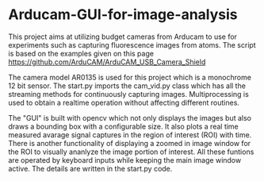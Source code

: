 # Arducam-GUI-for-image-analysis
This project aims at utilizing budget cameras from Arducam to use for experiments such as capturing fluorescence images from atoms.
The script is based on the examples given on this page https://github.com/ArduCAM/ArduCAM_USB_Camera_Shield

The camera model AR0135 is used for this project which is a monochrome 12 bit sensor.
The start.py imports the cam_vid.py class which has all the streaming methods for continuously capturing images. Multiprocessing is used to obtain a realtime operation without affecting different routines.

The "GUI" is built with opencv which not only displays the images but also draws a bounding box with a configurable size. It also plots a real time measured avarage signal captures in the region of interest (ROI) with time. There is another functionality of displaying a zoomed in image window for the ROI to visually ananlyze the image portion of interest. All these funtions are operated by keyboard inputs while keeping the main image window active. The details are written in the start.py code.
